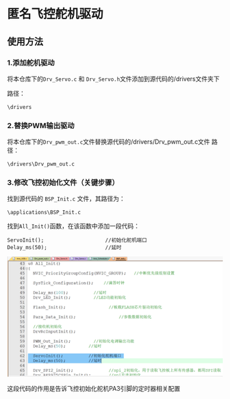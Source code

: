 # 匿名飞控舵机驱动
## 使用方法
### 1.添加舵机驱动
将本仓库下的`Drv_Servo.c` 和 `Drv_Servo.h`文件添加到源代码的/drivers文件夹下

路径：
```
\drivers
```
### 2.替换PWM输出驱动
将本仓库下的`Drv_pwm_out.c`文件替换源代码的/drivers/Drv_pwm_out.c文件
路径：
```
\drivers\Drv_pwm_out.c
```
### 3.修改飞控初始化文件（关键步骤）
找到源代码的 `BSP_Init.c` 文件，其路径为：
```
\applications\BSP_Init.c
```
找到`All_Init()`函数，在该函数中添加一段代码：
```
ServoInit();					//初始化舵机端口
Delay_ms(50);					//延时
```
![photo](./assets/photo1.png)

这段代码的作用是告诉飞控初始化舵机PA3引脚的定时器相关配置



